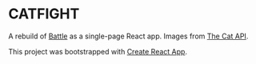 # CATFIGHT

A rebuild of [Battle](https://github.com/i-hardy/battle) as a single-page React app. Images from [The Cat API](http://thecatapi.com/).

This project was bootstrapped with [Create React App](https://github.com/facebookincubator/create-react-app).
